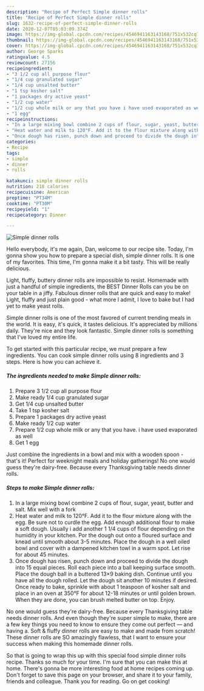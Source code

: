 ```yaml
---
description: "Recipe of Perfect Simple dinner rolls"
title: "Recipe of Perfect Simple dinner rolls"
slug: 1632-recipe-of-perfect-simple-dinner-rolls
date: 2020-12-07T05:03:09.374Z
image: https://img-global.cpcdn.com/recipes/4546941163143168/751x532cq70/simple-dinner-rolls-recipe-main-photo.jpg
thumbnail: https://img-global.cpcdn.com/recipes/4546941163143168/751x532cq70/simple-dinner-rolls-recipe-main-photo.jpg
cover: https://img-global.cpcdn.com/recipes/4546941163143168/751x532cq70/simple-dinner-rolls-recipe-main-photo.jpg
author: George Sparks
ratingvalue: 4.5
reviewcount: 27156
recipeingredient:
- "3 1/2 cup all purpose flour"
- "1/4 cup granulated sugar"
- "1/4 cup unsalted butter"
- "1 tsp kosher salt"
- "1 packages dry active yeast"
- "1/2 cup water"
- "1/2 cup whole milk or any that you have i have used evaporated as well"
- "1 egg"
recipeinstructions:
- "In a large mixing bowl combine 2 cups of flour, sugar, yeast, butter and salt. Mix well with a fork"
- "Heat water and milk to 120°F. Add it to the flour mixture along with the egg. Be sure not to curdle the egg. Add enough additional flour to make a soft dough. Usually i add another 1 1/4 cups of flour depending on the humidity in your kitchen. Por the dough out onto a floured surface and knead until smooth about 3-5 minutes. Place the dough in a well oiled bowl and cover with a dampened kitchen towl in a warm spot. Let rise for about 45 minutes."
- "Once dough has risen, punch down and proceed to divide the dough into 15 equal pieces. Roll each piece into a ball keeping surface smooth. Place the dough ball in a buttered 13×9 baking dish. Continue until you have all the dough rolled. Let the dough sit another 10 minutes if desired. Once ready to bake, sprinkle with about 1 teaspoon of kosher salt and place in an oven at 350°F for about 12-18 minutes or until golden brown. When they are done, you can brush melted butter on top. Enjoy."
categories:
- Recipe
tags:
- simple
- dinner
- rolls

katakunci: simple dinner rolls 
nutrition: 218 calories
recipecuisine: American
preptime: "PT34M"
cooktime: "PT30M"
recipeyield: "1"
recipecategory: Dinner

---
```



![Simple dinner rolls](https://img-global.cpcdn.com/recipes/4546941163143168/751x532cq70/simple-dinner-rolls-recipe-main-photo.jpg)

Hello everybody, it's me again, Dan, welcome to our recipe site. Today, I'm gonna show you how to prepare a special dish, simple dinner rolls. It is one of my favorites. This time, I'm gonna make it a bit tasty. This will be really delicious.

Light, fluffy, buttery dinner rolls are impossible to resist. Homemade with just a handful of simple ingredients, the BEST Dinner Rolls can you be on your table in a jiffy. Fabulous dinner rolls that are quick and easy to make! Light, fluffy and just plain good - what more I admit, I love to bake but I had yet to make yeast rolls.

Simple dinner rolls is one of the most favored of current trending meals in the world. It is easy, it's quick, it tastes delicious. It's appreciated by millions daily. They're nice and they look fantastic. Simple dinner rolls is something that I've loved my entire life.


To get started with this particular recipe, we must prepare a few ingredients. You can cook simple dinner rolls using 8 ingredients and 3 steps. Here is how you can achieve it.

<!--inarticleads1-->

##### The ingredients needed to make Simple dinner rolls:

1. Prepare 3 1/2 cup all purpose flour
1. Make ready 1/4 cup granulated sugar
1. Get 1/4 cup unsalted butter
1. Take 1 tsp kosher salt
1. Prepare 1 packages dry active yeast
1. Make ready 1/2 cup water
1. Prepare 1/2 cup whole milk or any that you have. i have used evaporated as well
1. Get 1 egg


Just combine the ingredients in a bowl and mix with a wooden spoon - that&#39;s it! Perfect for weeknight meals and holiday gatherings! No one would guess they&#39;re dairy-free. Because every Thanksgiving table needs dinner rolls. 

<!--inarticleads2-->

##### Steps to make Simple dinner rolls:

1. In a large mixing bowl combine 2 cups of flour, sugar, yeast, butter and salt. Mix well with a fork
1. Heat water and milk to 120°F. Add it to the flour mixture along with the egg. Be sure not to curdle the egg. Add enough additional flour to make a soft dough. Usually i add another 1 1/4 cups of flour depending on the humidity in your kitchen. Por the dough out onto a floured surface and knead until smooth about 3-5 minutes. Place the dough in a well oiled bowl and cover with a dampened kitchen towl in a warm spot. Let rise for about 45 minutes.
1. Once dough has risen, punch down and proceed to divide the dough into 15 equal pieces. Roll each piece into a ball keeping surface smooth. Place the dough ball in a buttered 13×9 baking dish. Continue until you have all the dough rolled. Let the dough sit another 10 minutes if desired. Once ready to bake, sprinkle with about 1 teaspoon of kosher salt and place in an oven at 350°F for about 12-18 minutes or until golden brown. When they are done, you can brush melted butter on top. Enjoy.


No one would guess they&#39;re dairy-free. Because every Thanksgiving table needs dinner rolls. And even though they&#39;re super simple to make, there are a few key things you need to know to ensure they come out perfect — and having a. Soft &amp; fluffy dinner rolls are easy to make and made from scratch! These dinner rolls are SO amazingly flawless, that I want to ensure your success when making this homemade dinner rolls. 

So that is going to wrap this up with this special food simple dinner rolls recipe. Thanks so much for your time. I'm sure that you can make this at home. There's gonna be more interesting food at home recipes coming up. Don't forget to save this page on your browser, and share it to your family, friends and colleague. Thank you for reading. Go on get cooking!
